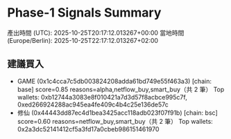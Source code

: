 # Phase-1 Signals Summary

產出時間 (UTC): 2025-10-25T20:17:12.013267+00:00
當地時間 (Europe/Berlin): 2025-10-25T22:17:12.013267+02:00

## 建議買入

- GAME (0x1c4cca7c5db003824208adda61bd749e55f463a3) [chain: base] score=0.85 reasons=alpha,netflow_buy,smart_buy（共 2 筆）
  Top wallets: 0xb12744a3083e8f010421a7d3d57f8acbce995c7f, 0xed266924288ac945ea4fe409c4b4c25e136de57c
- 修仙 (0x44443dd87ec4d1bea3425acc118adb023f07f91b) [chain: bsc] score=0.60 reasons=netflow_buy,smart_buy（共 2 筆）
  Top wallets: 0x2a3dc52141412cf5a3fd17a0cbeb986151461970
